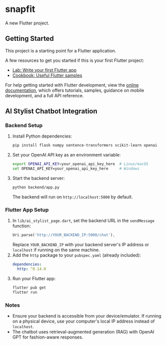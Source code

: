 # snapfit

A new Flutter project.

## Getting Started

This project is a starting point for a Flutter application.

A few resources to get you started if this is your first Flutter project:

- [Lab: Write your first Flutter app](https://docs.flutter.dev/get-started/codelab)
- [Cookbook: Useful Flutter samples](https://docs.flutter.dev/cookbook)

For help getting started with Flutter development, view the
[online documentation](https://docs.flutter.dev/), which offers tutorials,
samples, guidance on mobile development, and a full API reference.

## AI Stylist Chatbot Integration

### Backend Setup
1. Install Python dependencies:
   ```bash
   pip install flask numpy sentence-transformers scikit-learn openai
   ```
2. Set your OpenAI API key as an environment variable:
   ```bash
   export OPENAI_API_KEY=your_openai_api_key_here  # Linux/macOS
   set OPENAI_API_KEY=your_openai_api_key_here     # Windows
   ```
3. Start the backend server:
   ```bash
   python backend/app.py
   ```
   The backend will run on `http://localhost:5000` by default.

### Flutter App Setup
1. In `lib/ai_stylist_page.dart`, set the backend URL in the `sendMessage` function:
   ```dart
   Uri.parse('http://YOUR_BACKEND_IP:5000/chat'),
   ```
   Replace `YOUR_BACKEND_IP` with your backend server's IP address or `localhost` if running on the same machine.
2. Add the `http` package to your `pubspec.yaml` (already included):
   ```yaml
   dependencies:
     http: ^0.14.0
   ```
3. Run your Flutter app:
   ```bash
   flutter pub get
   flutter run
   ```

### Notes
- Ensure your backend is accessible from your device/emulator. If running on a physical device, use your computer's local IP address instead of `localhost`.
- The chatbot uses retrieval-augmented generation (RAG) with OpenAI GPT for fashion-aware responses.
